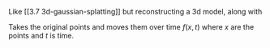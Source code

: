 Like [[3.7 3d-gaussian-splatting]] but reconstructing a 3d model, along with 

Takes the original points and moves them over time $f(x, t)$ where $x$ are the points and $t$ is time. 